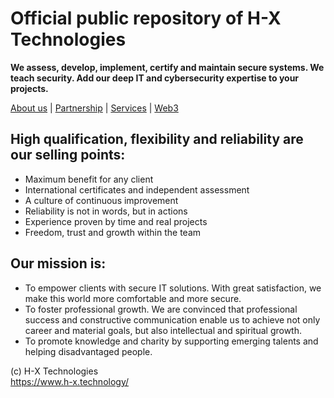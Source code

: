<h1> Official public repository of H-X Technologies</h1>

<strong>We assess, develop, implement, certify and maintain secure systems. 
We teach security. 
Add our deep IT and cybersecurity expertise to your projects.
</strong>

<a href='https://www.h-x.technology/company'>About us</a> | <a href='https://www.h-x.technology/doing-business-together'>Partnership</a> | <a href='https://www.h-x.technology/services'>Services</a> | <a href='https://www.h-x.technology/offers/blockchain-cryptocurrency'>Web3</a>

<h2>High qualification, flexibility and reliability are our selling points:</h2>
<ul>
<li>Maximum benefit for any client
<li>International certificates and independent assessment
<li>A culture of continuous improvement
<li>Reliability is not in words, but in actions
<li>Experience proven by time and real projects
<li>Freedom, trust and growth within the team
</ul>

<h2>Our mission is:</h2>
<ul>
<li>To empower clients with secure IT solutions. With great satisfaction, we make this world more comfortable and more secure. </li>
<li>To foster professional growth. We are convinced that professional success and constructive communication enable us to achieve not only career and material goals, but also intellectual and spiritual growth. </li>
<li>To promote knowledge and charity by supporting emerging talents and helping disadvantaged people. </li>
</ul>

(c) H-X Technologies<br>
https://www.h-x.technology/
